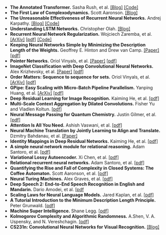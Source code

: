 - **The Annotated Transformer.** Sasha Rush, et al. [[Blog]](https://nlp.seas.harvard.edu/annotated-transformer/) [[Code]](https://github.com/harvardnlp/annotated-transformer/)
- **The First Law of Complexodynamics.** Scott Aaronson. [[Blog]](https://scottaaronson.blog/?p=762)
- **The Unreasonable Effectiveness of Recurrent Neural Networks.** Andrej Karpathy. [[Blog]](https://karpathy.github.io/2015/05/21/rnn-effectiveness/) [[Code]](https://github.com/karpathy/char-rnn)
- **Understanding LSTM Networks.** Christopher Olah. [[Blog]](https://colah.github.io/posts/2015-08-Understanding-LSTMs/)
- **Recurrent Neural Network Regularization.** Wojciech Zaremba, et al. [[ArXiv]](https://arxiv.org/abs/1409.2329) [[pdf]](https://arxiv.org/pdf/1409.2329) [[Code]](https://github.com/wojzaremba/lstm)
- **Keeping Neural Networks Simple by Minimizing the Description Length of the Weights.** Geoffrey E. Hinton and Drew van Camp. [[Paper]](https://dl.acm.org/doi/10.1145/168304.168306) [[pdf]](https://www.cs.toronto.edu/~hinton/absps/colt93.pdf)
- **Pointer Networks.** Oriol Vinyals, et al. [[Paper]](https://papers.nips.cc/paper/5866-pointer-networks) [[pdf]](https://arxiv.org/pdf/1506.03134)
- **ImageNet Classification with Deep Convolutional Neural Networks.** Alex Krizhevsky, et al. [[Paper]](https://papers.nips.cc/paper/4824-imagenet-classification-with-deep-convolutional-neural-networks) [[pdf]](https://papers.nips.cc/paper/4824-imagenet-classification-with-deep-convolutional-neural-networks.pdf)
- **Order Matters: Sequence to sequence for sets.** Oriol Vinyals, et al. [[ArXiv]](https://arxiv.org/abs/1511.06391) [[pdf]](https://arxiv.org/pdf/1511.06391)
- **GPipe: Easy Scaling with Micro-Batch Pipeline Parallelism.** Yanping Huang, et al. [[ArXiv]](https://arxiv.org/abs/1811.06965) [[pdf]](https://arxiv.org/pdf/1811.06965)
- **Deep Residual Learning for Image Recognition.** Kaiming He, et al.   [[pdf]](https://arxiv.org/pdf/1512.03385)
- **Multi-Scale Context Aggregation by Dilated Convolutions.** Fisher Yu and Vladlen Koltun. [[pdf]](https://arxiv.org/pdf/1511.07122)
- **Neural Message Passing for Quantum Chemistry.** Justin Gilmer, et al. [[pdf]](https://arxiv.org/pdf/1704.01212)
- **Attention Is All You Need.** Ashish Vaswani, et al. [[pdf]](https://arxiv.org/pdf/1706.03762)
- **Neural Machine Translation by Jointly Learning to Align and Translate.** Dzmitry Bahdanau, et al. [[Paper]](https://arxiv.org/pdf/1409.0473)
- **Identity Mappings in Deep Residual Networks.** Kaiming He, et al. [[pdf]](https://arxiv.org/pdf/1603.05027)
- **A simple neural network module for relational reasoning.** Adam Santoro, et al. [[pdf]](https://arxiv.org/pdf/1706.01427)
- **Variational Lossy Autoencoder.** Xi Chen, et al. [[pdf]](https://arxiv.org/pdf/1611.02731)
- **Relational recurrent neural networks.** Adam Santoro, et al. [[pdf]](https://arxiv.org/pdf/1806.01822)
- **Quantifying the Rise and Fall of Complexity in Closed Systems: The Coffee Automaton.** Scott Aaronson, et al. [[pdf]](https://arxiv.org/pdf/1405.6903)
- **Neural Turing Machines.** Alex Graves, et al. [[pdf]](https://arxiv.org/pdf/1410.5401)
- **Deep Speech 2: End-to-End Speech Recognition in English and Mandarin.** Dario Amodei, et al. [[pdf](https://arxiv.org/pdf/1512.02595)
- **Scaling Laws for Neural Language Models.** Jared Kaplan, et al. [[pdf]](https://arxiv.org/pdf/2001.08361)
- **A Tutorial Introduction to the Minimum Description Length Principle.** Peter Grunwald. [[pdf]](https://arxiv.org/pdf/math/0406077)
- **Machine Super Intelligence.** Shane Legg. [[pdf]](https://www.vetta.org/documents/Machine_Super_Intelligence.pdf) 
- **Kolmogorov Complexity and Algorithmic Randomness.** A.Shen, V. A. Uspensky, and N. Vereshchagin. [[pdf]](https://www.lirmm.fr/~ashen/kolmbook-eng-scan.pdf)
- **CS231n: Convolutional Neural Networks for Visual Recognition.** [[Blog]](https://cs231n.github.io/)
